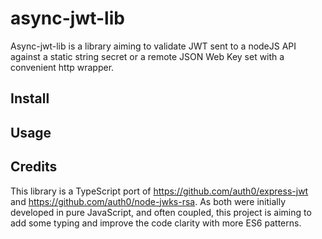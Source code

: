 # async-jwt-lib

Async-jwt-lib is a library aiming to validate JWT sent to a nodeJS API against a static string secret or a remote JSON Web Key set with a convenient http wrapper.


## Install

## Usage

## Credits

This library is a TypeScript port of https://github.com/auth0/express-jwt and https://github.com/auth0/node-jwks-rsa.
As both were initially developed in pure JavaScript, and often coupled, this project is aiming to add some typing and improve the code clarity with more ES6 patterns.
